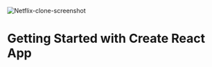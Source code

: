 ![Netflix-clone-screenshot](https://user-images.githubusercontent.com/85564603/131132753-d234c659-60a3-43bd-803c-38348b66f3e3.png)
# Getting Started with Create React App


